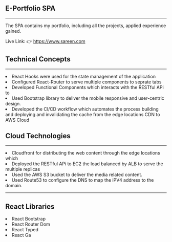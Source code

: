 ## E-Portfolio SPA
<hr />
The SPA contains my portfolio, including all the projects, applied experience gained. 

Live Link: 👉️ https://www.sareen.com

## Technical Concepts
<hr />
<li> React Hooks were used for the state management of the application </li> 
<li>Configured React-Router to serve multiple components to seprate tabs</li>
<li> Developed Functional Components which interacts with the RESTful APi to </li>
<li> Used Bootstrap library to deliver the mobile responsive and user-centric design. </li>
<li> Developed the CI/CD workflow which automates the process building and deploying and invalidating the cache from the edge locations CDN to AWS Cloud </li>


## Cloud Technologies
<hr />
<li> Cloudfront for distributing the web content through the edge locations which</li>
<li> Deployed the RESTful APi to EC2 the load balanced by ALB to serve the multiple replicas </li>
<li> Used the AWS S3 bucket to deliver the media related content.</li>
<li> Used Route53 to configure the DNS to map the iPV4 address to the domain. </li>
<hr />

## React Libraries
<li> React Bootstrap </li>
<li> React Router Dom </li>
<li> React Typed </li>
<li> React Ga </li>






